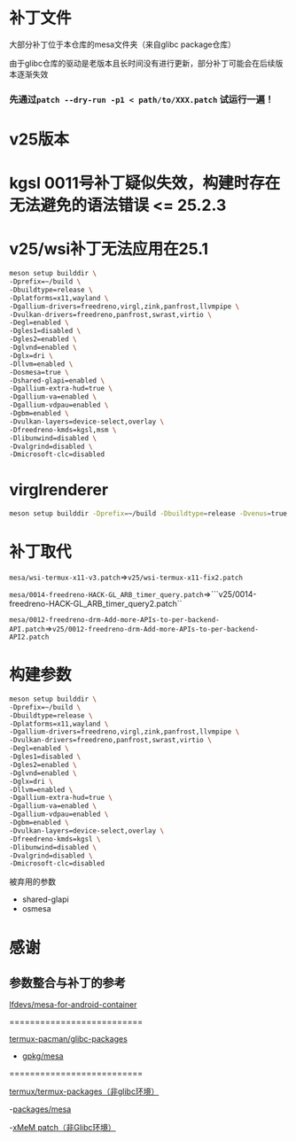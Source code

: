 # 补丁文件

大部分补丁位于本仓库的mesa文件夹（来自glibc package仓库）

由于glibc仓库的驱动是老版本且长时间没有进行更新，部分补丁可能会在后续版本逐渐失效

### 先通过```patch --dry-run -p1 < path/to/XXX.patch``` 试运行一遍！

# v25版本

# kgsl 0011号补丁疑似失效，构建时存在无法避免的语法错误 <= 25.2.3

# v25/wsi补丁无法应用在25.1

```bash
meson setup builddir \
-Dprefix=~/build \
-Dbuildtype=release \
-Dplatforms=x11,wayland \
-Dgallium-drivers=freedreno,virgl,zink,panfrost,llvmpipe \
-Dvulkan-drivers=freedreno,panfrost,swrast,virtio \
-Degl=enabled \
-Dgles1=disabled \
-Dgles2=enabled \
-Dglvnd=enabled \
-Dglx=dri \
-Dllvm=enabled \
-Dosmesa=true \
-Dshared-glapi=enabled \
-Dgallium-extra-hud=true \
-Dgallium-va=enabled \
-Dgallium-vdpau=enabled \
-Dgbm=enabled \
-Dvulkan-layers=device-select,overlay \
-Dfreedreno-kmds=kgsl,msm \
-Dlibunwind=disabled \
-Dvalgrind=disabled \
-Dmicrosoft-clc=disabled
```

# virglrenderer

```bash
meson setup builddir -Dprefix=~/build -Dbuildtype=release -Dvenus=true -Dplatform=glx,egl
```

# 补丁取代

```mesa/wsi-termux-x11-v3.patch```=>```v25/wsi-termux-x11-fix2.patch```

```mesa/0014-freedreno-HACK-GL_ARB_timer_query.patch```=>```v25/0014-freedreno-HACK-GL_ARB_timer_query2.patch``

```mesa/0012-freedreno-drm-Add-more-APIs-to-per-backend-API.patch```=>```v25/0012-freedreno-drm-Add-more-APIs-to-per-backend-API2.patch```




# 构建参数

```bash
meson setup builddir \
-Dprefix=~/build \
-Dbuildtype=release \
-Dplatforms=x11,wayland \
-Dgallium-drivers=freedreno,virgl,zink,panfrost,llvmpipe \
-Dvulkan-drivers=freedreno,panfrost,swrast,virtio \
-Degl=enabled \
-Dgles1=disabled \
-Dgles2=enabled \
-Dglvnd=enabled \
-Dglx=dri \
-Dllvm=enabled \
-Dgallium-extra-hud=true \
-Dgallium-va=enabled \
-Dgallium-vdpau=enabled \
-Dgbm=enabled \
-Dvulkan-layers=device-select,overlay \
-Dfreedreno-kmds=kgsl \
-Dlibunwind=disabled \
-Dvalgrind=disabled \
-Dmicrosoft-clc=disabled
```
被弃用的参数

- shared-glapi
- osmesa

# 感谢

## 参数整合与补丁的参考

[lfdevs/mesa-for-android-container](https://github.com/lfdevs/mesa-for-android-container)

==========================

[termux-pacman/glibc-packages](https://github.com/termux-pacman/glibc-packages)

- [gpkg/mesa](https://github.com/termux-pacman/glibc-packages/tree/main/gpkg/mesa)

==========================

[termux/termux-packages（非glibc环境）](https://github.com/termux/termux-packages)

-[packages/mesa](https://github.com/termux/termux-packages/tree/master/packages/mesa)

-[xMeM patch（非Glibc环境）](https://github.com/xMeM/termux-packages/commit/401982b8d9eaef70669762bfff2a963341c65e52)

